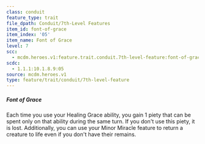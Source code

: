 ```yaml
---
class: conduit
feature_type: trait
file_dpath: Conduit/7th-Level Features
item_id: font-of-grace
item_index: '05'
item_name: Font of Grace
level: 7
scc:
  - mcdm.heroes.v1:feature.trait.conduit.7th-level-feature:font-of-grace
scdc:
  - 1.1.1:10.1.8.9:05
source: mcdm.heroes.v1
type: feature/trait/conduit/7th-level-feature
---
```


##### Font of Grace

Each time you use your Healing Grace ability, you gain 1 piety that can be spent only on that ability during the same turn. If you don't use this piety, it is lost. Additionally, you can use your Minor Miracle feature to return a creature to life even if you don't have their remains.
